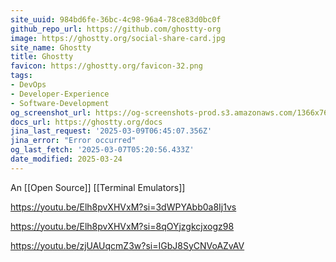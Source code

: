 ```yaml
---
site_uuid: 984bd6fe-36bc-4c98-96a4-78ce83d0bc0f
github_repo_url: https://github.com/ghostty-org
image: https://ghostty.org/social-share-card.jpg
site_name: Ghostty
title: Ghostty
favicon: https://ghostty.org/favicon-32.png
tags:
- DevOps
- Developer-Experience
- Software-Development
og_screenshot_url: https://og-screenshots-prod.s3.amazonaws.com/1366x768/80/false/d92a20acd486acdbe6a150ad75bd9948e99e11d308d7601463be8a2320f8f8dc.jpeg
docs_url: https://ghostty.org/docs
jina_last_request: '2025-03-09T06:45:07.356Z'
jina_error: "Error occurred"
og_last_fetch: '2025-03-07T05:20:56.433Z'
date_modified: 2025-03-24
---
```



An [[Open Source]] [[Terminal Emulators]]

https://youtu.be/Elh8pvXHVxM?si=3dWPYAbb0a8Ij1vs

https://youtu.be/Elh8pvXHVxM?si=8qOYjzgkcjxogz98


https://youtu.be/zjUAUqcmZ3w?si=IGbJ8SyCNVoAZvAV